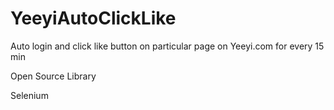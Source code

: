 YeeyiAutoClickLike
==================

Auto login and click like button on particular page on Yeeyi.com for every 15 min


Open Source Library

Selenium
